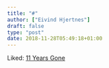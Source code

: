 ```yaml
---
title: "#"
author: ["Eivind Hjertnes"]
draft: false
type: "post"
date: 2018-11-28T05:49:18+01:00
---
```


Liked: [11 Years
Gone](http://www.macdrifter.com/2018/11/11-years-gone.html)
